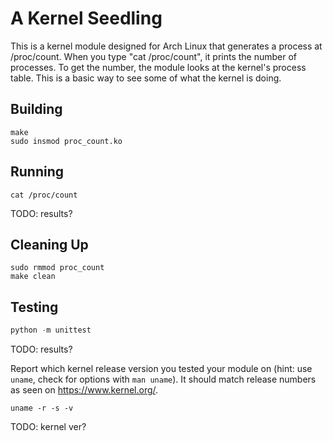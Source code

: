 # A Kernel Seedling

This is a kernel module designed for Arch Linux that generates a process at /proc/count. When you type "cat /proc/count", it prints the number of processes. To get the number, the module looks at the kernel's process table. This is a basic way to see some of what the kernel is doing.

## Building
```shell
make
sudo insmod proc_count.ko
```

## Running
```shell
cat /proc/count
```
TODO: results?

## Cleaning Up
```shell
sudo rmmod proc_count
make clean
```

## Testing
```python
python -m unittest
```
TODO: results?

Report which kernel release version you tested your module on
(hint: use `uname`, check for options with `man uname`).
It should match release numbers as seen on https://www.kernel.org/.

```shell
uname -r -s -v
```
TODO: kernel ver?